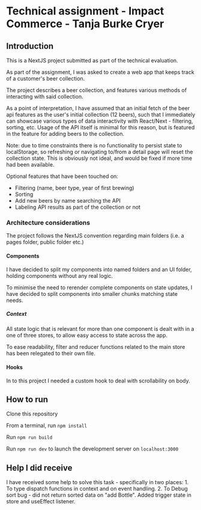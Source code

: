 # Technical assignment - Impact Commerce - Tanja Burke Cryer

## Introduction

This is a NextJS project submitted as part of the technical evaluation. 

As part of the assignment, I was asked to create a web app that keeps track of a customer's beer collection.

The project describes a beer collection, and features various methods of interacting with said collection. 

As a point of interpretation, I have assumed that an initial fetch of the beer api features as the user's initial collection (12 beers), such that I immediately can showcase various types of data interactivity with React/Next - filtering, sorting, etc. Usage of the API itself is minimal for this reason, but is featured in the feature for adding beers to the collection. 

Note: due to time constraints there is no functionality to persist state to localStorage, so refreshing or navigating to/from a detail page will reset the collection state. This is obviously not ideal, and would be fixed if more time had been available. 

Optional features that have been touched on: 

- Filtering (name, beer type, year of first brewing)
- Sorting 
- Add new beers by name searching the API
- Labeling API results as part of the collection or not


### Architecture considerations
The project follows the NextJS convention regarding main folders (i.e. a pages folder, public folder etc.)

#### Components
I have decided to split my components into named folders and an UI folder, holding components without any real logic. 

To minimise the need to rerender complete components on state updates, I have decided to split components into smaller chunks matching state needs. 

##### Context
All state logic that is relevant for more than one component is dealt with in a one of three stores, to allow easy access to state across the app. 

To ease readability, filter and reducer functions related to the main store has been relegated to their own file.

#### Hooks
In to this project I needed a custom hook to deal with scrollability on body. 

## How to run

Clone this repository 

From a terminal, run `npm install` 
 

Run `npm run build` 
 

Run `npm run dev` to launch the development server on `localhost:3000`

## Help I did receive 
I have received some help to solve this task - specifically in two places:
    1. To type dispatch functions in context and on event handling.
    2. To Debug sort bug - did not return sorted data on "add Bottle". Added trigger state in store and useEffect listener.




